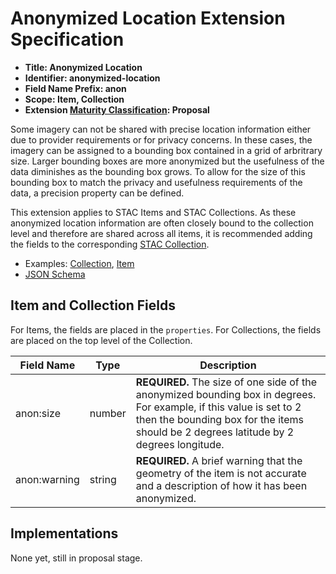 # Anonymized Location Extension Specification

- **Title: Anonymized Location**
- **Identifier: anonymized-location**
- **Field Name Prefix: anon**
- **Scope: Item, Collection**
- **Extension [Maturity Classification](../README.md#extension-maturity): Proposal**

Some imagery can not be shared with precise location information either due to provider requirements or for privacy concerns.
In these cases, the imagery can be assigned to a bounding box contained in a grid of arbritrary size.
Larger bounding boxes are more anonymized but the usefulness of the data diminishes as the bounding box grows.
To allow for the size of this bounding box to match the privacy and usefulness requirements of the data, a precision property can be defined.

This extension applies to STAC Items and STAC Collections.
As these anonymized location information are often closely bound to the collection level and therefore are shared across all items,
it is recommended adding the fields to the corresponding [STAC Collection](../../collection-spec/README.md).

- Examples: [Collection](examples/su_african_crops/su_african_crops_source/collection.json), [Item](examples/su_african_crops/su_african_crops_labels/su_african_crops_labels_ghana_000000.json)
- [JSON Schema](json-schema/schema.json)

## Item and Collection Fields

For Items, the fields are placed in the `properties`. For Collections, the fields are placed on the top level of the Collection.

| Field Name       | Type                 | Description |
| ---------------- | -------------------- | ----------- |
| anon:size        | number               | **REQUIRED.** The size of one side of the anonymized bounding box in degrees. For example, if this value is set to 2 then the bounding box for the items should be 2 degrees latitude by 2 degrees longitude.   |
| anon:warning     | string               | **REQUIRED.** A brief warning that the geometry of the item is not accurate and a description of how it has been anonymized. |

## Implementations

None yet, still in proposal stage.
